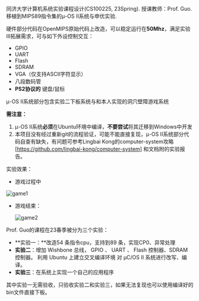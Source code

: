 同济大学计算机系统实验课程设计(CS100225, 23Spring). 授课教师：Prof. Guo. 
移植到MIPS89指令集的μ-OS II系统与申优实验.

硬件部分代码在OpenMIPS原始代码上改造，可以稳定运行在**50Mhz**，满足实验III拓展需求，可与如下外设控制交互：

- GPIO
- UART
- Flash
- SDRAM
- VGA（仅支持ASCII字符显示）
- 八段数码管
- **PS2协议的** 键盘/鼠标

μ-OS II系统部分包含实验二下板系统与和本人实现的洞穴壁障游戏系统

**需注意：**

1. μ-OS II系统**必须**在Ubuntu环境中编译，**不要尝试**将其迁移到Windows中开发
2. 本项目没有经过重新git的流程验证，可能不能直接复现，μ-OS II系统部分代码自查有缺失，有问题可参考Lingbai Kong的computer-system攻略[https://github.com/lingbai-kong/computer-system] 和文档附的实验报告。

实验效果：

- 游戏过程中

![game1](figures\game1.jpg)

- 游戏结束：

  ![game2](figures\game2.jpg)



Prof. Guo的课程在23春季被分为三个实验：

- **实验一：**改造54 条指令cpu，支持到89 条，实现CP0、异常处理
- **实验二**：增加 Wishbone 总线， GPIO 、 UART 、 Flash 控制器、SDRAM 控制器。 利用 Ubuntu 上建立交叉编译环境 对 μC/OS II 系统进行改写、编译。
- **实验三**：在系统上实现一个自己的应用程序

其中实验一无需验收，只验收实验二和实验三，如果无法复现也可以使用编译好的bin文件直接下板。

